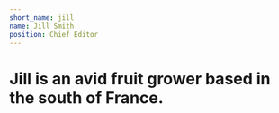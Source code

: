 ```yaml
---
short_name: jill
name: Jill Smith
position: Chief Editor
---
```


# Jill is an avid fruit grower based in the south of France.